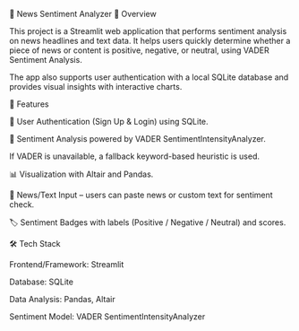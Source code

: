 📰 News Sentiment Analyzer
📌 Overview

This project is a Streamlit web application that performs sentiment analysis on news headlines and text data.
It helps users quickly determine whether a piece of news or content is positive, negative, or neutral, using VADER Sentiment Analysis.

The app also supports user authentication with a local SQLite database and provides visual insights with interactive charts.

🚀 Features

🔐 User Authentication (Sign Up & Login) using SQLite.

🤖 Sentiment Analysis powered by VADER SentimentIntensityAnalyzer.

If VADER is unavailable, a fallback keyword-based heuristic is used.

📊 Visualization with Altair and Pandas.

📰 News/Text Input – users can paste news or custom text for sentiment check.

🏷️ Sentiment Badges with labels (Positive / Negative / Neutral) and scores.

🛠️ Tech Stack

Frontend/Framework: Streamlit

Database: SQLite

Data Analysis: Pandas, Altair

Sentiment Model: VADER SentimentIntensityAnalyzer


